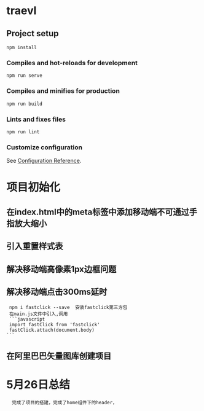 # traevl

## Project setup
```
npm install
```

### Compiles and hot-reloads for development
```
npm run serve
```

### Compiles and minifies for production
```
npm run build
```

### Lints and fixes files
```
npm run lint
```

### Customize configuration
See [Configuration Reference](https://cli.vuejs.org/config/).


# 项目初始化
 
 ## 在index.html中的meta标签中添加移动端不可通过手指放大缩小
 ## 引入重置样式表 
 ## 解决移动端高像素1px边框问题
 ## 解决移动端点击300ms延时
     npm i fastclick --save  安装fastclick第三方包
     在main.js文件中引入,调用
     ```javascript
     import fastClick from 'fastclick'
     fastClick.attach(document.body)
    ```
 ## 在阿里巴巴矢量图库创建项目

 # 5月26日总结
      完成了项目的搭建，完成了home组件下的header，
  